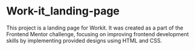 # Work-it_landing-page
This project is a landing page for Workit. It was created as a part of the Frontend Mentor challenge, focusing on improving frontend development skills by implementing provided designs using HTML and CSS.
